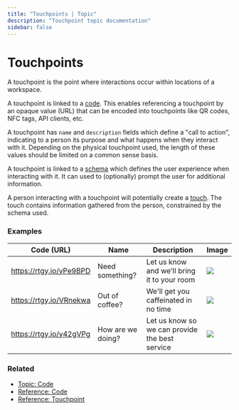 ```yaml
---
title: "Touchpoints | Topic"
description: "Touchpoint topic documentation"
sidebar: false
---
```


# Touchpoints

A touchpoint is the point where interactions occur within locations of a workspace.

A touchpoint is linked to a [code](/topic/codes). This enables referencing a touchpoint by an opaque value (URL) that can be encoded into touchpoints like QR codes, NFC tags, API clients, etc.

A touchpoint has `name` and `description` fields which define a "call to action", indicating to a person its purpose and what happens when they interact with it. Depending on the physical touchpoint used, the length of these values should be limited on a common sense basis.

A touchpoint is linked to a [schema](/topic/schemas) which defines the user experience when interacting with it. It can used to (optionally) prompt the user for additional information.

A person interacting with a touchpoint will potentially create a [touch](/topic/touches). The touch contains information gathered from the person, constrained by the schema used.

### Examples

| Code (URL) | Name | Description | Image |
| ---------- | ---- | ----------- | ----- |
| https://rtgy.io/yPe9BPD | Need something? | Let us know and we'll bring it to your room | [![](/images/marketing/hotel-closet.jpg)](/images/marketing/hotel-closet.jpg) |
| https://rtgy.io/VRnekwa | Out of coffee? | We'll get you caffeinated in no time | [![](/images/marketing/office-coffee.jpg)](/images/marketing/office-coffee.jpg) |
| https://rtgy.io/y42gVPg | How are we doing? | Let us know so we can provide the best service | [![](/images/marketing/hotel-survey.jpg)](/images/marketing/hotel-survey.jpg) |

### Related

* [Topic: Code](/topic/codes)
* [Reference: Code](/reference/codes)
* [Reference: Touchpoint](/reference/touchpoints)

